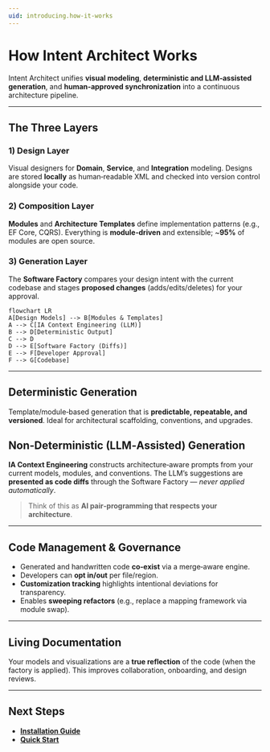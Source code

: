 ```yaml
---
uid: introducing.how-it-works
---
```

# How Intent Architect Works

Intent Architect unifies **visual modeling**, **deterministic and LLM‑assisted generation**, and **human‑approved synchronization** into a continuous architecture pipeline.

---

## The Three Layers

### 1) Design Layer
Visual designers for **Domain**, **Service**, and **Integration** modeling. Designs are stored **locally** as human‑readable XML and checked into version control alongside your code.

### 2) Composition Layer
**Modules** and **Architecture Templates** define implementation patterns (e.g., EF Core, CQRS). Everything is **module‑driven** and extensible; ~**95%** of modules are open source.

### 3) Generation Layer
The **Software Factory** compares your design intent with the current codebase and stages **proposed changes** (adds/edits/deletes) for your approval.

```mermaid
flowchart LR
A[Design Models] --> B[Modules & Templates]
A --> C[IA Context Engineering (LLM)]
B --> D[Deterministic Output]
C --> D
D --> E[Software Factory (Diffs)]
E --> F[Developer Approval]
F --> G[Codebase]
```

---

## Deterministic Generation

Template/module‑based generation that is **predictable, repeatable, and versioned**. Ideal for architectural scaffolding, conventions, and upgrades.

## Non‑Deterministic (LLM‑Assisted) Generation

**IA Context Engineering** constructs architecture‑aware prompts from your current models, modules, and conventions. The LLM’s suggestions are **presented as code diffs** through the Software Factory — *never applied automatically*.

> Think of this as **AI pair‑programming that respects your architecture**.

---

## Code Management & Governance

- Generated and handwritten code **co‑exist** via a merge‑aware engine.  
- Developers can **opt in/out** per file/region.  
- **Customization tracking** highlights intentional deviations for transparency.  
- Enables **sweeping refactors** (e.g., replace a mapping framework via module swap).

---

## Living Documentation

Your models and visualizations are a **true reflection** of the code (when the factory is applied). This improves collaboration, onboarding, and design reviews.

---

## Next Steps

- **[Installation Guide](installation.md)**  
- **[Quick Start](quickstart.md)**
